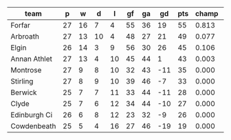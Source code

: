 |     team     | p  | w  | d  | l  | gf | ga | gd  | pts | champ | top2  | top3  | top4  |  5-7  | bot4  | bot3  | bot2  |
|--------------|----|----|----|----|----|----|-----|-----|-------|-------|-------|-------|-------|-------|-------|-------|
| Forfar       | 27 | 16 |  7 |  4 | 55 | 36 |  19 |  55 | 0.813 | 0.958 | 0.998 | 1.000 | 0.000 | 0.000 | 0.000 | 0.000|
| Arbroath     | 27 | 13 | 10 |  4 | 48 | 27 |  21 |  49 | 0.077 | 0.438 | 0.879 | 0.998 | 0.002 | 0.000 | 0.000 | 0.000|
| Elgin        | 26 | 14 |  3 |  9 | 56 | 30 |  26 |  45 | 0.106 | 0.553 | 0.899 | 0.997 | 0.003 | 0.000 | 0.000 | 0.000|
| Annan Athlet | 27 | 13 |  4 | 10 | 45 | 44 |   1 |  43 | 0.003 | 0.051 | 0.221 | 0.924 | 0.076 | 0.003 | 0.000 | 0.000|
| Montrose     | 27 |  9 |  8 | 10 | 32 | 43 | -11 |  35 | 0.000 | 0.000 | 0.001 | 0.030 | 0.801 | 0.383 | 0.170 | 0.045|
| Stirling     | 27 |  8 |  9 | 10 | 39 | 46 |  -7 |  33 | 0.000 | 0.000 | 0.001 | 0.027 | 0.768 | 0.424 | 0.206 | 0.061|
| Berwick      | 25 |  7 |  7 | 11 | 33 | 44 | -11 |  28 | 0.000 | 0.000 | 0.000 | 0.009 | 0.506 | 0.704 | 0.485 | 0.228|
| Clyde        | 25 |  7 |  6 | 12 | 34 | 44 | -10 |  27 | 0.000 | 0.000 | 0.001 | 0.015 | 0.613 | 0.589 | 0.373 | 0.154|
| Edinburgh Ci | 26 |  6 |  8 | 12 | 23 | 32 |  -9 |  26 | 0.000 | 0.000 | 0.000 | 0.001 | 0.219 | 0.901 | 0.780 | 0.555|
| Cowdenbeath  | 25 |  5 |  4 | 16 | 27 | 46 | -19 |  19 | 0.000 | 0.000 | 0.000 | 0.000 | 0.014 | 0.996 | 0.986 | 0.958|
